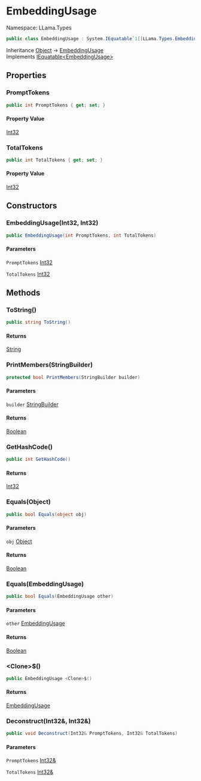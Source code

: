 # EmbeddingUsage

Namespace: LLama.Types

```csharp
public class EmbeddingUsage : System.IEquatable`1[[LLama.Types.EmbeddingUsage, LLamaSharp, Version=0.2.0.0, Culture=neutral, PublicKeyToken=null]]
```

Inheritance [Object](https://docs.microsoft.com/en-us/dotnet/api/system.object) → [EmbeddingUsage](./llama.types.embeddingusage.md)<br>
Implements [IEquatable&lt;EmbeddingUsage&gt;](https://docs.microsoft.com/en-us/dotnet/api/system.iequatable-1)

## Properties

### **PromptTokens**

```csharp
public int PromptTokens { get; set; }
```

#### Property Value

[Int32](https://docs.microsoft.com/en-us/dotnet/api/system.int32)<br>

### **TotalTokens**

```csharp
public int TotalTokens { get; set; }
```

#### Property Value

[Int32](https://docs.microsoft.com/en-us/dotnet/api/system.int32)<br>

## Constructors

### **EmbeddingUsage(Int32, Int32)**

```csharp
public EmbeddingUsage(int PromptTokens, int TotalTokens)
```

#### Parameters

`PromptTokens` [Int32](https://docs.microsoft.com/en-us/dotnet/api/system.int32)<br>

`TotalTokens` [Int32](https://docs.microsoft.com/en-us/dotnet/api/system.int32)<br>

## Methods

### **ToString()**

```csharp
public string ToString()
```

#### Returns

[String](https://docs.microsoft.com/en-us/dotnet/api/system.string)<br>

### **PrintMembers(StringBuilder)**

```csharp
protected bool PrintMembers(StringBuilder builder)
```

#### Parameters

`builder` [StringBuilder](https://docs.microsoft.com/en-us/dotnet/api/system.text.stringbuilder)<br>

#### Returns

[Boolean](https://docs.microsoft.com/en-us/dotnet/api/system.boolean)<br>

### **GetHashCode()**

```csharp
public int GetHashCode()
```

#### Returns

[Int32](https://docs.microsoft.com/en-us/dotnet/api/system.int32)<br>

### **Equals(Object)**

```csharp
public bool Equals(object obj)
```

#### Parameters

`obj` [Object](https://docs.microsoft.com/en-us/dotnet/api/system.object)<br>

#### Returns

[Boolean](https://docs.microsoft.com/en-us/dotnet/api/system.boolean)<br>

### **Equals(EmbeddingUsage)**

```csharp
public bool Equals(EmbeddingUsage other)
```

#### Parameters

`other` [EmbeddingUsage](./llama.types.embeddingusage.md)<br>

#### Returns

[Boolean](https://docs.microsoft.com/en-us/dotnet/api/system.boolean)<br>

### **&lt;Clone&gt;$()**

```csharp
public EmbeddingUsage <Clone>$()
```

#### Returns

[EmbeddingUsage](./llama.types.embeddingusage.md)<br>

### **Deconstruct(Int32&, Int32&)**

```csharp
public void Deconstruct(Int32& PromptTokens, Int32& TotalTokens)
```

#### Parameters

`PromptTokens` [Int32&](https://docs.microsoft.com/en-us/dotnet/api/system.int32&)<br>

`TotalTokens` [Int32&](https://docs.microsoft.com/en-us/dotnet/api/system.int32&)<br>
